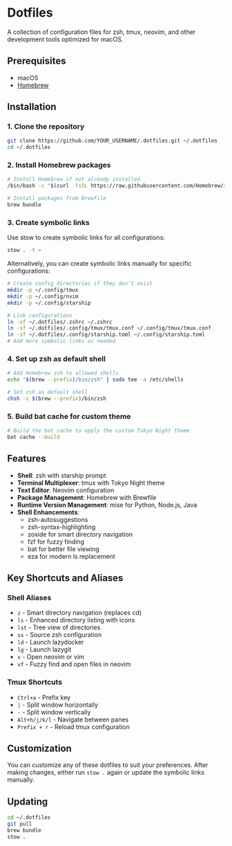# Dotfiles

A collection of configuration files for zsh, tmux, neovim, and other development tools optimized for macOS.

## Prerequisites

- macOS
- [Homebrew](https://brew.sh/)

## Installation

### 1. Clone the repository

```bash
git clone https://github.com/YOUR_USERNAME/.dotfiles.git ~/.dotfiles
cd ~/.dotfiles
```

### 2. Install Homebrew packages

```bash
# Install Homebrew if not already installed
/bin/bash -c "$(curl -fsSL https://raw.githubusercontent.com/Homebrew/install/HEAD/install.sh)"

# Install packages from Brewfile
brew bundle
```

### 3. Create symbolic links

Use stow to create symbolic links for all configurations:

```bash
stow . -t ~
```

Alternatively, you can create symbolic links manually for specific configurations:

```bash
# Create config directories if they don't exist
mkdir -p ~/.config/tmux
mkdir -p ~/.config/nvim
mkdir -p ~/.config/starship

# Link configurations
ln -sf ~/.dotfiles/.zshrc ~/.zshrc
ln -sf ~/.dotfiles/.config/tmux/tmux.conf ~/.config/tmux/tmux.conf
ln -sf ~/.dotfiles/.config/starship.toml ~/.config/starship.toml
# Add more symbolic links as needed
```

### 4. Set up zsh as default shell

```bash
# Add Homebrew zsh to allowed shells
echo "$(brew --prefix)/bin/zsh" | sudo tee -a /etc/shells

# Set zsh as default shell
chsh -s $(brew --prefix)/bin/zsh
```

### 5. Build bat cache for custom theme

```bash
# Build the bat cache to apply the custom Tokyo Night theme
bat cache --build
```

## Features

- **Shell**: zsh with starship prompt
- **Terminal Multiplexer**: tmux with Tokyo Night theme
- **Text Editor**: Neovim configuration
- **Package Management**: Homebrew with Brewfile
- **Runtime Version Management**: mise for Python, Node.js, Java
- **Shell Enhancements**:
  - zsh-autosuggestions
  - zsh-syntax-highlighting
  - zoxide for smart directory navigation
  - fzf for fuzzy finding
  - bat for better file viewing
  - eza for modern ls replacement

## Key Shortcuts and Aliases

### Shell Aliases
- `z` - Smart directory navigation (replaces cd)
- `ls` - Enhanced directory listing with icons
- `lst` - Tree view of directories
- `ss` - Source zsh configuration
- `ld` - Launch lazydocker
- `lg` - Launch lazygit
- `v` - Open neovim or vim
- `vf` - Fuzzy find and open files in neovim

### Tmux Shortcuts
- `Ctrl+a` - Prefix key
- `|` - Split window horizontally
- `-` - Split window vertically
- `Alt+h/j/k/l` - Navigate between panes
- `Prefix + r` - Reload tmux configuration

## Customization

You can customize any of these dotfiles to suit your preferences. After making changes, either run `stow .` again or update the symbolic links manually.

## Updating

```bash
cd ~/.dotfiles
git pull
brew bundle
stow .
``` 